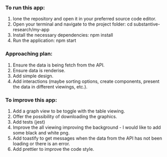 ### To run this app:
1. lone the repository and open it in your preferred source code editor.
2. Open your terminal and navigate to the project folder: cd substantive-research/my-app
3. Install the necessary dependencies: npm install
4. Run the application: npm start

### Approaching plan:
1. Ensure the data is being fetch from the API.
2. Ensure data is renderise.
3. Add simple design.
4. Add interactions (maybe sorting options, create components, present the data in different viewings, etc.).

### To improve this app:
1. Add a graph view to be toggle with the table viewing.
2. Offer the possibility of downloading the graphics.
3. Add tests (jest)
4. Improve the all viewing improving the background - I would like to add some black and white png.
5. Add toastify to get messages when the data from the API has not been loading or there is an error.
6. Add prettier to improve the code style.
